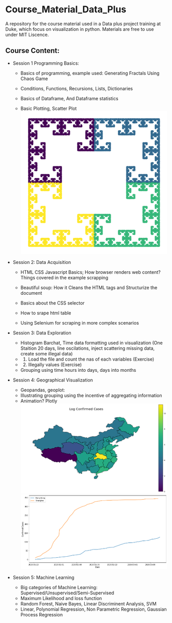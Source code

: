 # Course_Material_Data_Plus

A repository for the course material used in a Data plus project training at Duke, which focus on visualization in python. Materials are free to use under MIT Liscence.

## Course Content:

- Session 1 Programming Basics: 
  
  - Basics of programming, example used: Generating Fractals Using Chaos Game
  
  - Conditions, Functions, Recursions,  Lists, Dictionaries 
  
  - Basics of Dataframe, And Dataframe statistics
  
  - Basic Plotting, Scatter Plot
![Results of Restricted Square Chaos Game](imgs/square.png)

- Session 2: Data Acquisition 
  - HTML CSS Javascript Basics; How browser renders web content?
  Things covered in the example scrapping

  - Beautiful soup: How it Cleans the HTML tags and Structurize the document

  - Basics about the CSS selector 

  - How to srape html table 

  - Using Selenium for scraping in more complex scenarios

- Session 3: Data Exploration
  - Histogram Barchat, Time data formatting used in visualization (One Staition 20 days, line oscilations, inject scattering missing data, create some illegal data)
  - 1. Load the file and count the nas of each variables  (Exercise) 
  - 2. Illegally values (Exercise)
  - Grouping using time hours into days, days into months 

- Session 4: Geographical Visualization
  - Geopandas, geoplot:
  - Illustrating grouping using the incentive of aggregating information 
  - Animation? Plotly
![Log Confirmed Cases In China](imgs/logConfirmed.png)
![Confirmed Cases In Hongkong and Shanghai](imgs/confirmedCases.png)

- Session 5: Machine Learning
  - Big categories of Machine Learning: Supervised/Unsupervised/Semi-Supervised
  - Maximum Likelihood and loss function
  - Random Forest, Naive Bayes, Linear Discriminent Analysis, SVM 
  - Linear, Polynomial Regression, Non Parametric Regression, Gaussian Process Regression